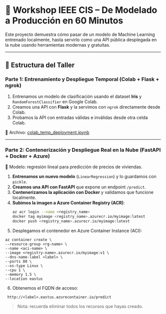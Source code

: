 # 🧠 Workshop IEEE CIS – De Modelado a Producción en 60 Minutos

Este proyecto demuestra cómo pasar de un modelo de Machine Learning entrenado localmente, hasta servirlo como una API pública desplegada en la nube usando herramientas modernas y gratuitas.

---

## 🔁 Estructura del Taller

### Parte 1: Entrenamiento y Despliegue Temporal (Colab + Flask + ngrok)

1. Entrenamos un modelo de clasificación usando el dataset **Iris** y `RandomForestClassifier` en Google Colab.
2. Creamos una API con **Flask** y la servimos con `ngrok` directamente desde Colab.
3. Probamos la API con entradas válidas e inválidas desde otra celda Colab.

📁 Archivo: [colab_temp_deployment.ipynb]([colab_temp_deployment.py](https://colab.research.google.com/drive/1uJelL9UpgV8do4MYnROnIGsBWC5qZDVI?usp=sharing))

---

### Parte 2: Contenerización y Despliegue Real en la Nube (FastAPI + Docker + Azure)

📌 Modelo: regresión lineal para predicción de precios de viviendas.

1. **Entrenamos un nuevo modelo** (`LinearRegression`) y lo guardamos con `pickle`.
2. **Creamos una API con FastAPI** que expone un endpoint `/predict`.
3. **Contenerizamos la aplicación con Docker** y validamos que funcione localmente.
4. **Subimos la imagen a Azure Container Registry (ACR)**:
   ```bash
   az acr login --name <registry_name>
   docker tag myimage <registry_name>.azurecr.io/myimage:latest
   docker push <registry_name>.azurecr.io/myimage:latest
5. Desplegamos el contenedor en Azure Container Instance (ACI):
  ````
az container create \
  --resource-group <rg-name> \
  --name <aci-name> \
  --image <registry-name>.azurecr.io/myimage:v1 \
  --dns-name-label <label> \
  --ports 80 \
  --os-type Linux \
  --cpu 1 \
  --memory 1.5 \
  --location eastus
  ````
6. Obtenemos el FQDN de acceso:
````
 http://<label>.eastus.azurecontainer.io/predict
````

> Nota: recuerda eliminar todos los recursos que hayas creado. 
   
